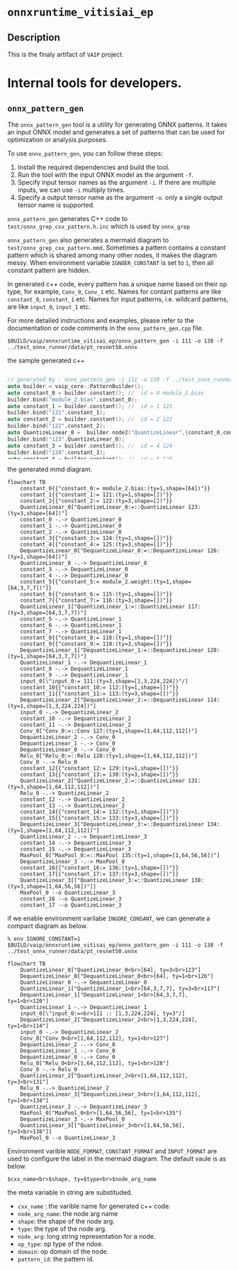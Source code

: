 <!--
    Copyright (C) 2023 – 2024 Advanced Micro Devices, Inc. All rights reserved.
    Licensed under the MIT License.
 -->

# `onnxruntime_vitisiai_ep`

## Description

This is the finaly artifact of `VAIP` project.

# Internal tools for developers.

## `onnx_pattern_gen`

The `onnx_pattern_gen` tool is a utility for generating ONNX patterns. It takes an input ONNX model and generates a set of patterns that can be used for optimization or analysis purposes.

To use `onnx_pattern_gen`, you can follow these steps:

1. Install the required dependencies and build the tool.
2. Run the tool with the input ONNX model as the argument `-f`.
3. Specify input tensor names as the argument `-i`. If there are multiple inputs, we can use `-i` multiply times.
4. Specify a output tensor name as the argument `-o`. only a single output tensor name is supported.

`onnx_pattern_gen` generates C++ code to `test/onnx_grep_cxx_pattern.h.inc` which is used by `onnx_grep`

`onnx_pattern_gen` also generates a mermaid diagram to `test/onnx_grep_cxx_pattern.mmd`. Sometimes a pattern contains a constant pattern which is shared among many other nodes, it makes the diagram messy. When environment variable `IGNOER_CONSTANT` is set to `1`, then all constant pattern are hidden.

In generated c++ code, every pattern has a unique name based on their op type, for example, `Conv_0`, `Conv_1` etc. Names for contant patterns are like `constant_0`, `constant_1` etc. Names for input patterns, i.e. wildcard patterns, are like `input_0`, `input_1` etc.

For more detailed instructions and examples, please refer to the documentation or code comments in the `onnx_pattern_gen.cpp` file.

```
$BUILD/vaip/onnxruntime_vitisai_ep/onnx_pattern_gen -i 111 -o 138 -f ../test_onnx_runner/data/pt_resnet50.onnx
```

the sample generated c++

<div style="height: 200px; overflow: auto;">

```c++
// generated by : onnx_pattern_gen -i 111 -o 138 -f ../test_onnx_runner/data/pt_resnet50.onnx
auto builder = vaip_core::PatternBuilder();
auto constant_0 = builder.constant(); //  id = 0 module_2.bias
builder.bind("module_2.bias",constant_0);
auto constant_1 = builder.constant(); //  id = 1 121
builder.bind("121",constant_1);
auto constant_2 = builder.constant(); //  id = 2 122
builder.bind("122",constant_2);
auto QuantizeLinear_0 =  builder.node2("QuantizeLinear",{constant_0,constant_1,constant_2}); //  id=3 name= 123
builder.bind("123",QuantizeLinear_0);
auto constant_3 = builder.constant(); //  id = 4 124
builder.bind("124",constant_3);
auto constant_4 = builder.constant(); //  id = 5 125
builder.bind("125",constant_4);
auto DequantizeLinear_0 =  builder.node2("DequantizeLinear",{QuantizeLinear_0,constant_3,constant_4}); //  id=6 name= 126
builder.bind("126",DequantizeLinear_0);
auto constant_5 = builder.constant(); //  id = 7 module_2.weight
builder.bind("module_2.weight",constant_5);
auto constant_6 = builder.constant(); //  id = 8 115
builder.bind("115",constant_6);
auto constant_7 = builder.constant(); //  id = 9 116
builder.bind("116",constant_7);
auto QuantizeLinear_1 =  builder.node2("QuantizeLinear",{constant_5,constant_6,constant_7}); //  id=10 name= 117
builder.bind("117",QuantizeLinear_1);
auto constant_8 = builder.constant(); //  id = 11 118
builder.bind("118",constant_8);
auto constant_9 = builder.constant(); //  id = 12 119
builder.bind("119",constant_9);
auto DequantizeLinear_1 =  builder.node2("DequantizeLinear",{QuantizeLinear_1,constant_8,constant_9}); //  id=13 name= 120
builder.bind("120",DequantizeLinear_1);
auto input_0 = builder.wildcard(); //  id = 14 111
builder.bind("111",input_0);
auto constant_10 = builder.constant(); //  id = 15 112
builder.bind("112",constant_10);
auto constant_11 = builder.constant(); //  id = 16 113
builder.bind("113",constant_11);
auto DequantizeLinear_2 =  builder.node2("DequantizeLinear",{input_0,constant_10,constant_11}); //  id=17 name= 114
builder.bind("114",DequantizeLinear_2);
auto Conv_0 =  builder.node2("Conv",{DequantizeLinear_2,DequantizeLinear_1,DequantizeLinear_0}); //  id=18 name= 127
builder.bind("127",Conv_0);
auto Relu_0 =  builder.node2("Relu",{Conv_0}); //  id=19 name= 128
builder.bind("128",Relu_0);
auto constant_12 = builder.constant(); //  id = 20 129
builder.bind("129",constant_12);
auto constant_13 = builder.constant(); //  id = 21 130
builder.bind("130",constant_13);
auto QuantizeLinear_2 =  builder.node2("QuantizeLinear",{Relu_0,constant_12,constant_13}); //  id=22 name= 131
builder.bind("131",QuantizeLinear_2);
auto constant_14 = builder.constant(); //  id = 23 132
builder.bind("132",constant_14);
auto constant_15 = builder.constant(); //  id = 24 133
builder.bind("133",constant_15);
auto DequantizeLinear_3 =  builder.node2("DequantizeLinear",{QuantizeLinear_2,constant_14,constant_15}); //  id=25 name= 134
builder.bind("134",DequantizeLinear_3);
auto MaxPool_0 =  builder.node2("MaxPool",{DequantizeLinear_3}); //  id=26 name= 135
builder.bind("135",MaxPool_0);
auto constant_16 = builder.constant(); //  id = 27 136
builder.bind("136",constant_16);
auto constant_17 = builder.constant(); //  id = 28 137
builder.bind("137",constant_17);
auto QuantizeLinear_3 =  builder.node2("QuantizeLinear",{MaxPool_0,constant_16,constant_17}); //  id=29 name= 138
builder.bind("138",QuantizeLinear_3);
ret = QuantizeLinear_3; // return the root pattern
```

</div>

the generated mmd diagram.

```mermaid
flowchart TB
    constant_0{{"constant_0:= module_2.bias:(ty=1,shape=[64])"}}
    constant_1{{"constant_1:= 121:(ty=1,shape=[])"}}
    constant_2{{"constant_2:= 122:(ty=3,shape=[])"}}
    QuantizeLinear_0["QuantizeLinear_0:=::QuantizeLinear 123:(ty=3,shape=[64])"]
    constant_0 -.-> QuantizeLinear_0
    constant_1 -.-> QuantizeLinear_0
    constant_2 -.-> QuantizeLinear_0
    constant_3{{"constant_3:= 124:(ty=1,shape=[])"}}
    constant_4{{"constant_4:= 125:(ty=3,shape=[])"}}
    DequantizeLinear_0["DequantizeLinear_0:=::DequantizeLinear 126:(ty=1,shape=[64])"]
    QuantizeLinear_0 -.-> DequantizeLinear_0
    constant_3 -.-> DequantizeLinear_0
    constant_4 -.-> DequantizeLinear_0
    constant_5{{"constant_5:= module_2.weight:(ty=1,shape=[64,3,7,7])"}}
    constant_6{{"constant_6:= 115:(ty=1,shape=[])"}}
    constant_7{{"constant_7:= 116:(ty=3,shape=[])"}}
    QuantizeLinear_1["QuantizeLinear_1:=::QuantizeLinear 117:(ty=3,shape=[64,3,7,7])"]
    constant_5 -.-> QuantizeLinear_1
    constant_6 -.-> QuantizeLinear_1
    constant_7 -.-> QuantizeLinear_1
    constant_8{{"constant_8:= 118:(ty=1,shape=[])"}}
    constant_9{{"constant_9:= 119:(ty=3,shape=[])"}}
    DequantizeLinear_1["DequantizeLinear_1:=::DequantizeLinear 120:(ty=1,shape=[64,3,7,7])"]
    QuantizeLinear_1 -.-> DequantizeLinear_1
    constant_8 -.-> DequantizeLinear_1
    constant_9 -.-> DequantizeLinear_1
    input_0[\"input_0:= 111:(ty=3,shape=[1,3,224,224])"/]
    constant_10{{"constant_10:= 112:(ty=1,shape=[])"}}
    constant_11{{"constant_11:= 113:(ty=3,shape=[])"}}
    DequantizeLinear_2["DequantizeLinear_2:=::DequantizeLinear 114:(ty=1,shape=[1,3,224,224])"]
    input_0 -.-> DequantizeLinear_2
    constant_10 -.-> DequantizeLinear_2
    constant_11 -.-> DequantizeLinear_2
    Conv_0["Conv_0:=::Conv 127:(ty=1,shape=[1,64,112,112])"]
    DequantizeLinear_2 -.-> Conv_0
    DequantizeLinear_1 -.-> Conv_0
    DequantizeLinear_0 -.-> Conv_0
    Relu_0["Relu_0:=::Relu 128:(ty=1,shape=[1,64,112,112])"]
    Conv_0 -.-> Relu_0
    constant_12{{"constant_12:= 129:(ty=1,shape=[])"}}
    constant_13{{"constant_13:= 130:(ty=3,shape=[])"}}
    QuantizeLinear_2["QuantizeLinear_2:=::QuantizeLinear 131:(ty=3,shape=[1,64,112,112])"]
    Relu_0 -.-> QuantizeLinear_2
    constant_12 -.-> QuantizeLinear_2
    constant_13 -.-> QuantizeLinear_2
    constant_14{{"constant_14:= 132:(ty=1,shape=[])"}}
    constant_15{{"constant_15:= 133:(ty=3,shape=[])"}}
    DequantizeLinear_3["DequantizeLinear_3:=::DequantizeLinear 134:(ty=1,shape=[1,64,112,112])"]
    QuantizeLinear_2 -.-> DequantizeLinear_3
    constant_14 -.-> DequantizeLinear_3
    constant_15 -.-> DequantizeLinear_3
    MaxPool_0["MaxPool_0:=::MaxPool 135:(ty=1,shape=[1,64,56,56])"]
    DequantizeLinear_3 -.-> MaxPool_0
    constant_16{{"constant_16:= 136:(ty=1,shape=[])"}}
    constant_17{{"constant_17:= 137:(ty=3,shape=[])"}}
    QuantizeLinear_3[["QuantizeLinear_3:=::QuantizeLinear 138:(ty=3,shape=[1,64,56,56])"]]
    MaxPool_0 --o QuantizeLinear_3
    constant_16 --o QuantizeLinear_3
    constant_17 --o QuantizeLinear_3
```

if we enable environment varilabe `INGORE_CONSANT`, we can generate a compact diagram as below.

```
% env IGNORE_CONSTANT=1 $BUILD/vaip/onnxruntime_vitisai_ep/onnx_pattern_gen -i 111 -o 138 -f ../test_onnx_runner/data/pt_resnet50.onnx
```

```mermaid
flowchart TB
    QuantizeLinear_0["QuantizeLinear_0<br>[64], ty=3<br>123"]
    DequantizeLinear_0["DequantizeLinear_0<br>[64], ty=1<br>126"]
    QuantizeLinear_0 -.-> DequantizeLinear_0
    QuantizeLinear_1["QuantizeLinear_1<br>[64,3,7,7], ty=3<br>117"]
    DequantizeLinear_1["DequantizeLinear_1<br>[64,3,7,7], ty=1<br>120"]
    QuantizeLinear_1 -.-> DequantizeLinear_1
    input_0[\"input_0:=<br>111 :: [1,3,224,224], ty=3"/]
    DequantizeLinear_2["DequantizeLinear_2<br>[1,3,224,224], ty=1<br>114"]
    input_0 -.-> DequantizeLinear_2
    Conv_0["Conv_0<br>[1,64,112,112], ty=1<br>127"]
    DequantizeLinear_2 -.-> Conv_0
    DequantizeLinear_1 -.-> Conv_0
    DequantizeLinear_0 -.-> Conv_0
    Relu_0["Relu_0<br>[1,64,112,112], ty=1<br>128"]
    Conv_0 -.-> Relu_0
    QuantizeLinear_2["QuantizeLinear_2<br>[1,64,112,112], ty=3<br>131"]
    Relu_0 -.-> QuantizeLinear_2
    DequantizeLinear_3["DequantizeLinear_3<br>[1,64,112,112], ty=1<br>134"]
    QuantizeLinear_2 -.-> DequantizeLinear_3
    MaxPool_0["MaxPool_0<br>[1,64,56,56], ty=1<br>135"]
    DequantizeLinear_3 -.-> MaxPool_0
    QuantizeLinear_3[["QuantizeLinear_3<br>[1,64,56,56], ty=3<br>138"]]
    MaxPool_0 --o QuantizeLinear_3
```

Environment varible `NODE_FORMAT`, `CONSTANT_FORMAT` and
`INPUT_FORMAT` are used to configure the label in the mermaid diagram. The default vaule is as below.

```
$cxx_name<br>$shape, ty=$type<br>$node_arg_name
```

the meta variable in string are substituded.

 - `cxx_name` : the varible name for generated c++ code.
 - `node_arg_name`: the node arg name
 - `shape`: the shape of the node arg.
 - `type`: the type of the node arg.
 - `node_arg`: long string representation for a node.
 - `op_type`: op type of the ndoe.
 - `domain`: op domain of the node.
 - `pattern_id`: the pattern id.
